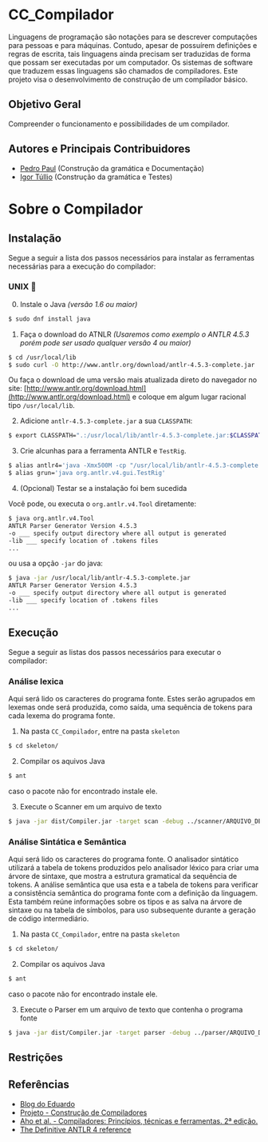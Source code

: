 # CC_Compilador
Linguagens de programação são notações para se descrever computações para pessoas e para máquinas. Contudo, apesar de possuírem definições e regras de escrita, tais linguagens ainda precisam ser traduzidas de forma que possam ser executadas por um computador.
Os sistemas de software que traduzem essas linguagens são chamados de compiladores.
Este projeto visa o desenvolvimento de construção de um compilador básico.
## Objetivo Geral
Compreender o funcionamento e possibilidades de um compilador.
## Autores e Principais Contribuidores
* [Pedro Paul](https://github.com/ppaul804) (Construção da gramática e Documentação)
* [Igor Túllio](https://github.com/igortullio) (Construção da gramática e Testes)
# Sobre o Compilador
## Instalação
Segue a seguir a lista dos passos necessários para instalar as ferramentas necessárias para a execução do compilador:
### UNIX :penguin:
0. Instale o Java *(versão 1.6 ou maior)*
```sh
$ sudo dnf install java
```
1. Faça o download do ATNLR *(Usaremos como exemplo o ANTLR 4.5.3 porém pode ser usado qualquer versão 4 ou maior)*
```sh
$ cd /usr/local/lib
$ sudo curl -O http://www.antlr.org/download/antlr-4.5.3-complete.jar
```
Ou faça o download de uma versão mais atualizada direto do navegador no site:
    [http://www.antlr.org/download.html](http://www.antlr.org/download.html)
e coloque em algum lugar racional tipo `/usr/local/lib`.

2. Adicione `antlr-4.5.3-complete.jar` a sua `CLASSPATH`:
```sh
$ export CLASSPATH=".:/usr/local/lib/antlr-4.5.3-complete.jar:$CLASSPATH"
```

3. Crie alcunhas para a ferramenta ANTLR e `TestRig`.
```sh
$ alias antlr4='java -Xmx500M -cp "/usr/local/lib/antlr-4.5.3-complete.jar:$CLASSPATH" org.antlr.v4.Tool'
$ alias grun='java org.antlr.v4.gui.TestRig'
```
4. (Opcional) Testar se a instalação foi bem sucedida

Você pode, ou executa o `org.antlr.v4.Tool` diretamente:

```sh
$ java org.antlr.v4.Tool
ANTLR Parser Generator Version 4.5.3
-o ___ specify output directory where all output is generated
-lib ___ specify location of .tokens files
...
```

ou usa a opção `-jar` do java:

```sh
$ java -jar /usr/local/lib/antlr-4.5.3-complete.jar
ANTLR Parser Generator Version 4.5.3
-o ___ specify output directory where all output is generated
-lib ___ specify location of .tokens files
...
```
## Execução
Segue a seguir as listas dos passos necessários para executar o compilador:
### Análise lexica
Aqui será lido os caracteres do programa fonte. Estes serão agrupados em lexemas onde será produzida, como saída, uma sequência de tokens para cada lexema do programa fonte.

1. Na pasta `CC_Compilador`, entre na pasta `skeleton`
```sh
$ cd skeleton/
```

2. Compilar os aquivos Java
```sh
$ ant
```
caso o pacote não for encontrado instale ele.

3. Execute o Scanner em um arquivo de texto

```sh
$ java -jar dist/Compiler.jar -target scan -debug ../scanner/ARQUIVO_DE_TEXTO
```
### Análise Sintática e Semântica
Aqui será lido os caracteres do programa fonte. O analisador sintático utilizará a tabela de tokens produzidos pelo analisador léxico para criar uma árvore de sintaxe, que mostra a estrutura gramatical da sequência de tokens. A análise semântica que usa esta e a tabela de tokens para verificar a consistência semântica do programa fonte com a definição da linguagem. Esta também reúne informações sobre os tipos e as salva na árvore de sintaxe ou na tabela de símbolos, para uso subsequente durante a geração de código intermediário.

1. Na pasta `CC_Compilador`, entre na pasta `skeleton`
```sh
$ cd skeleton/
```

2. Compilar os aquivos Java
```sh
$ ant
```
caso o pacote não for encontrado instale ele.

3. Execute o Parser em um arquivo de texto que contenha o programa fonte

```sh
$ java -jar dist/Compiler.jar -target parser -debug ../parser/ARQUIVO_DE_TEXTO
```

## Restrições

## Referências
* [Blog do Eduardo](http://www.eduardosan.com/compiladores/)
* [Projeto - Construção de Compiladores](https://web.archive.org/web/20170422173201/http://www.eduardosan.com/wp-content/uploads/2016/07/201602-Projeto-Compiladores.pdf)
* [Aho et al. - Compiladores: Princípios, técnicas e ferramentas. 2ª edição.](https://web.archive.org/web/20170422232203/http://loja.pearson.com.br/compiladores-principios-tecnicas-e-ferramentas-9788588639249/p)
* [The Definitive ANTLR 4 referenc](https://pragprog.com/book/tpantlr2/the-definitive-antlr-4-reference)[e](https://web.archive.org/web/20170422181048/http://www4.di.uminho.pt/~gepl/GQE/documents/books/Pragmatic.The.Definitive.ANTLR.4.Reference.Jan.2013.pdf)

